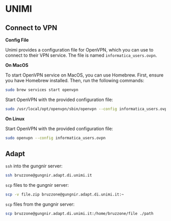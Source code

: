 # UNIMI


## Connect to VPN

**Config File**

Unimi provides a configuration file for OpenVPN, which you can use to connect to their VPN service. The file is named `informatica_users.ovpn`.

**On MacOS**

To start OpenVPN service on MacOS, you can use Homebrew. First, ensure you have Homebrew installed. Then, run the following commands:
```bash
sudo brew services start openvpn
```

Start OpenVPN with the provided configuration file:

```bash
sudo /usr/local/opt/openvpn/sbin/openvpn --config informatica_users.ovpn
```

**On Linux**

Start OpenVPN with the provided configuration file:

```sh
sudo openvpn --config informatica_users.ovpn
```

## Adapt

`ssh` into the gungnir server:

```bash
ssh bruzzone@gungnir.adapt.di.unimi.it
```

`scp` files to the gungnir server:

```bash
scp -v file.zip bruzzone@gungnir.adapt.di.unimi.it:~
```

`scp` files from the gungnir server:

```bash
scp bruzzone@gungnir.adapt.di.unimi.it:/home/bruzzone/file ./path
```
